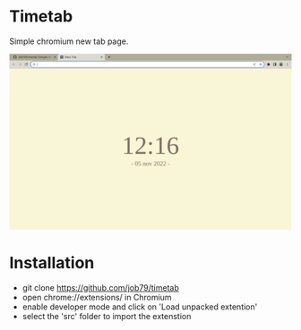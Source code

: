 # Timetab
Simple chromium new tab page.

<img src="example.png" />

# Installation
- git clone https://github.com/job79/timetab
- open chrome://extensions/ in Chromium
- enable developer mode and click on 'Load unpacked extention'
- select the 'src' folder to import the extenstion
